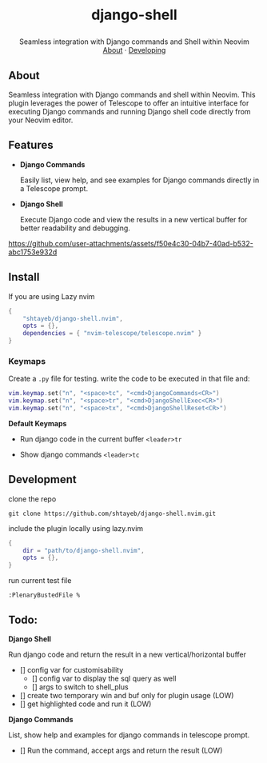 <!-- LOGO -->
<h1>
<p align="center">
  <!-- <img src="https://github.com/user-attachments/assets/fe853809-ba8b-400b-83ab-a9a0da25be8a" alt="Logo" width="128"> -->
  <br>django-shell
</h1>
  <p align="center">
    Seamless integration with Django commands and Shell within Neovim
    <br />
    <a href="#about">About</a>
    ·
    <a href="#development">Developing</a>
  </p>
</p>


## About
Seamless integration with Django commands and shell within Neovim. This plugin leverages the power of Telescope to offer an intuitive interface for executing Django commands and running Django shell code directly from your Neovim editor.

## Features
- **Django Commands**

	Easily list, view help, and see examples for Django commands directly in a Telescope prompt.

- **Django Shell**

	Execute Django code and view the results in a new vertical buffer for better readability and debugging.


https://github.com/user-attachments/assets/f50e4c30-04b7-40ad-b532-abc1753e932d


## Install
If you are using Lazy nvim
```lua
{
	"shtayeb/django-shell.nvim",
	opts = {},
	dependencies = { "nvim-telescope/telescope.nvim" }
}
```
### Keymaps
Create a `.py` file for testing. write the code to be executed in that file and:

```lua
vim.keymap.set("n", "<space>tc", "<cmd>DjangoCommands<CR>")
vim.keymap.set("n", "<space>tr", "<cmd>DjangoShellExec<CR>")
vim.keymap.set("n", "<space>tx", "<cmd>DjangoShellReset<CR>")
```
**Default Keymaps**
- Run django code in the current buffer
`<leader>tr`

- Show django commands
`<leader>tc`

## Development
clone the repo
```shell
git clone https://github.com/shtayeb/django-shell.nvim.git
```
include the plugin locally using lazy.nvim
```lua
{
	dir = "path/to/django-shell.nvim",
	opts = {},
}
```

run current test file
```shell
:PlenaryBustedFile %
```

## Todo:

**Django Shell**

Run django code and return the result in a new vertical/horizontal buffer
- [] config var for customisability
	- [] config var to display the sql query as well
	- [] args to switch to shell_plus
- [] create two temporary win and buf only for plugin usage (LOW) 
- [] get highlighted code and run it (LOW)

**Django Commands**

List, show help and examples for django commands in telescope prompt.
- [] Run the command, accept args and return the result (LOW)
